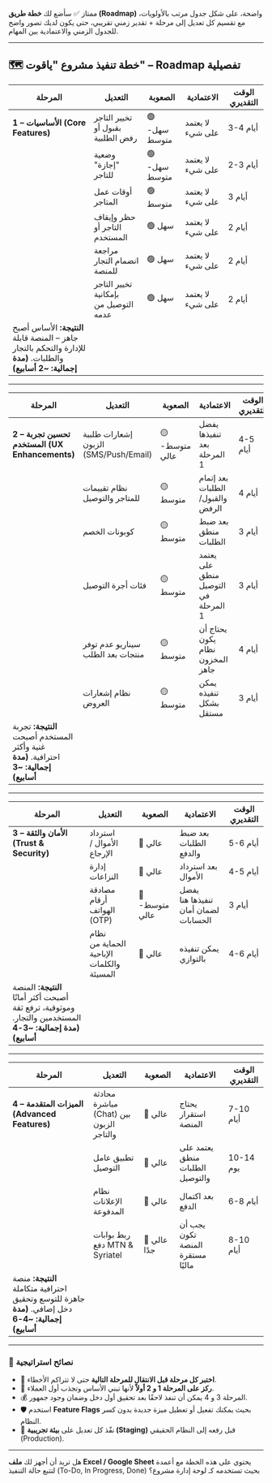 ممتاز ✅ سأضع لك **خطة طريق (Roadmap)** واضحة، على شكل جدول مرتب بالأولويات، مع تقسيم كل تعديل إلى مرحلة + تقدير زمني تقريبي، حتى يكون لديك تصور واضح للجدول الزمني والاعتمادية بين المهام.

---

## 🗺️ **خطة تنفيذ مشروع "ياقوت" – Roadmap تفصيلية**

| المرحلة                                                                                                      | التعديل                               | الصعوبة      | الاعتمادية       | الوقت التقديري |
| ------------------------------------------------------------------------------------------------------------ | ------------------------------------- | ------------ | ---------------- | -------------- |
| **1 – الأساسيات (Core Features)**                                                                            | تخيير التاجر بقبول أو رفض الطلبية     | 🟢 سهل-متوسط | لا يعتمد على شيء | 3-4 أيام       |
|                                                                                                              | وضعية "إجازة" للتاجر                  | 🟢 سهل-متوسط | لا يعتمد على شيء | 2-3 أيام       |
|                                                                                                              | أوقات عمل المتاجر                     | 🟢 متوسط     | لا يعتمد على شيء | 3 أيام         |
|                                                                                                              | حظر وإيقاف التاجر أو المستخدم         | 🟢 سهل       | لا يعتمد على شيء | 2 أيام         |
|                                                                                                              | مراجعة انضمام التجار للمنصة           | 🟢 سهل       | لا يعتمد على شيء | 2 أيام         |
|                                                                                                              | تخيير التاجر بإمكانية التوصيل من عدمه | 🟢 سهل       | لا يعتمد على شيء | 2 أيام         |
| **النتيجة:** الأساس أصبح جاهز – المنصة قابلة للإدارة والتحكم بالتجار والطلبات. **(مدة إجمالية: \~2 أسابيع)** |                                       |              |                  |                |

---

| المرحلة                                                                              | التعديل                               | الصعوبة       | الاعتمادية                          | الوقت التقديري |
| ------------------------------------------------------------------------------------ | ------------------------------------- | ------------- | ----------------------------------- | -------------- |
| **2 – تحسين تجربة المستخدم (UX Enhancements)**                                       | إشعارات طلبية الزبون (SMS/Push/Email) | 🟡 متوسط-عالي | يفضل تنفيذها بعد المرحلة 1          | 4-5 أيام       |
|                                                                                      | نظام تقييمات للمتاجر والتوصيل         | 🟡 متوسط      | بعد إتمام الطلبات والقبول/الرفض     | 4 أيام         |
|                                                                                      | كوبونات الخصم                         | 🟡 متوسط      | بعد ضبط منطق الطلبات                | 3 أيام         |
|                                                                                      | فئات أجرة التوصيل                     | 🟡 متوسط      | يعتمد على منطق التوصيل في المرحلة 1 | 3 أيام         |
|                                                                                      | سيناريو عدم توفر منتجات بعد الطلب     | 🟡 متوسط      | يحتاج أن يكون نظام المخزون جاهز     | 4 أيام         |
|                                                                                      | نظام إشعارات العروض                   | 🟡 متوسط      | يمكن تنفيذه بشكل مستقل              | 3 أيام         |
| **النتيجة:** تجربة المستخدم أصبحت غنية وأكثر احترافية. **(مدة إجمالية: \~3 أسابيع)** |                                       |               |                                     |                |

---

| المرحلة                                                                                                      | التعديل                                   | الصعوبة       | الاعتمادية                           | الوقت التقديري |
| ------------------------------------------------------------------------------------------------------------ | ----------------------------------------- | ------------- | ------------------------------------ | -------------- |
| **3 – الأمان والثقة (Trust & Security)**                                                                     | استرداد الأموال / الإرجاع                 | 🔴 عالي       | بعد ضبط الطلبات والدفع               | 5-6 أيام       |
|                                                                                                              | إدارة النزاعات                            | 🔴 عالي       | بعد استرداد الأموال                  | 4-5 أيام       |
|                                                                                                              | مصادقة أرقام الهواتف (OTP)                | 🔴 متوسط-عالي | يفضل تنفيذها هنا لضمان أمان الحسابات | 3 أيام         |
|                                                                                                              | نظام الحماية من الإباحية والكلمات المسيئة | 🔴 عالي       | يمكن تنفيذه بالتوازي                 | 4-6 أيام       |
| **النتيجة:** المنصة أصبحت أكثر أمانًا وموثوقية، ترفع ثقة المستخدمين والتجار. **(مدة إجمالية: \~3-4 أسابيع)** |                                           |               |                                      |                |

---

| المرحلة                                                                                           | التعديل                                 | الصعوبة      | الاعتمادية                       | الوقت التقديري |
| ------------------------------------------------------------------------------------------------- | --------------------------------------- | ------------ | -------------------------------- | -------------- |
| **4 – الميزات المتقدمة (Advanced Features)**                                                      | محادثة مباشرة (Chat) بين الزبون والتاجر | 🔴 عالي      | يحتاج استقرار المنصة             | 7-10 أيام      |
|                                                                                                   | تطبيق عامل التوصيل                      | 🔴 عالي      | يعتمد على منطق الطلبات والتوصيل  | 10-14 يوم      |
|                                                                                                   | نظام الإعلانات المدفوعة                 | 🔴 عالي      | بعد اكتمال الدفع                 | 6-8 أيام       |
|                                                                                                   | ربط بوابات دفع MTN & Syriatel           | 🔴 عالي جدًا | يجب أن تكون المنصة مستقرة ماليًا | 8-10 أيام      |
| **النتيجة:** منصة احترافية متكاملة جاهزة للتوسع وتحقيق دخل إضافي. **(مدة إجمالية: \~4-6 أسابيع)** |                                         |              |                                  |                |

---

### 🧭 **نصائح استراتيجية**

* 🔄 **اختبر كل مرحلة قبل الانتقال للمرحلة التالية** حتى لا تتراكم الأخطاء.
* 📌 **ركز على المرحلة 1 و 2 أولاً** لأنها تبني الأساس وتجذب أول العملاء.
* 💰 المرحلة 3 و 4 يمكن أن تنفذ لاحقًا بعد تحقيق أول دخل وضمان وجود جمهور.
* 🛡️ استخدم **Feature Flags** بحيث يمكنك تفعيل أو تعطيل ميزة جديدة بدون كسر النظام.
* 🧪 نفّذ كل تعديل على **بيئة تجريبية (Staging)** قبل رفعه إلى النظام الحقيقي (Production).

---

هل تريد أن أجهز لك **ملف Excel / Google Sheet** يحتوي على هذه الخطة مع أعمدة لتتبع حالة التنفيذ (To-Do, In Progress, Done) بحيث تستخدمه كـ لوحة إدارة مشروع؟
